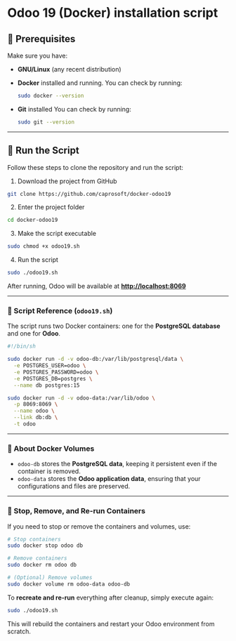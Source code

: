 # Odoo 19 (Docker) installation script

## 🧩 Prerequisites

Make sure you have:

* **GNU/Linux** (any recent distribution)
* **Docker** installed and running.
  You can check by running:
  
  ```bash
  sudo docker --version
  ```
* **Git** installed
  You can check by running:

  ```bash
  sudo git --version
  ```
---

## 🚀 Run the Script

Follow these steps to clone the repository and run the script:

1. Download the project from GitHub
```bash
git clone https://github.com/caprosoft/docker-odoo19 
```

2. Enter the project folder
```bash
cd docker-odoo19
```

3. Make the script executable
```bash
sudo chmod +x odoo19.sh
```

4. Run the script
```bash
sudo ./odoo19.sh
```
After running, Odoo will be available at **[http://localhost:8069](http://localhost:8069)**

---

### 🐳 Script Reference (`odoo19.sh`)

The script runs two Docker containers:
one for the **PostgreSQL database** and one for **Odoo**.

```bash
#!/bin/sh

sudo docker run -d -v odoo-db:/var/lib/postgresql/data \
  -e POSTGRES_USER=odoo \
  -e POSTGRES_PASSWORD=odoo \
  -e POSTGRES_DB=postgres \
  --name db postgres:15

sudo docker run -d -v odoo-data:/var/lib/odoo \
  -p 8069:8069 \
  --name odoo \
  --link db:db \
  -t odoo
```

---

### 💾 About Docker Volumes

* `odoo-db` stores the **PostgreSQL data**, keeping it persistent even if the container is removed.
* `odoo-data` stores the **Odoo application data**, ensuring that your configurations and files are preserved.

---

### 🧹 Stop, Remove, and Re-run Containers

If you need to stop or remove the containers and volumes, use:

```bash
# Stop containers
sudo docker stop odoo db

# Remove containers
sudo docker rm odoo db

# (Optional) Remove volumes
sudo docker volume rm odoo-data odoo-db
```

To **recreate and re-run** everything after cleanup, simply execute again:

```bash
sudo ./odoo19.sh
```

This will rebuild the containers and restart your Odoo environment from scratch.


